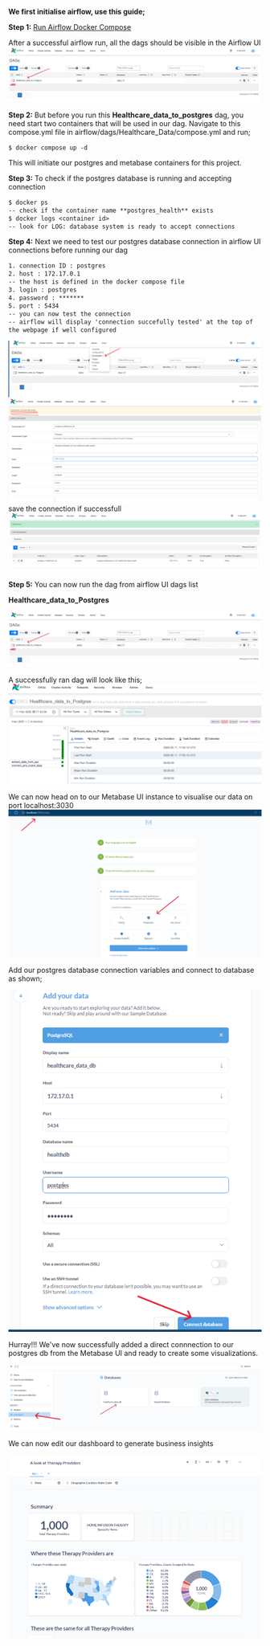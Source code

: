 
**We first initialise airflow, use this guide;**

**Step 1:** [Run Airflow Docker Compose](/README.md)

After a successful airflow run, all the dags should be visible in the Airflow UI
![Airflow UI Dags](./screenshots/healthcare_data_dag.png "Dags List")

**Step 2:** But before you run this **Healthcare_data_to_postgres** dag, you need start two containers that will be used in our dag.
Navigate to this compose.yml file in airflow/dags/Healthcare_Data/compose.yml and run;

    $ docker compose up -d

This will initiate our postgres and metabase containers for this project.

**Step 3:** To check if the postgres database is running and accepting connection

    $ docker ps
    -- check if the container name **postgres_health** exists
    $ docker logs <container id>
    -- look for LOG: database system is ready to accept connections

**Step 4:** Next we need to test our postgres database connection in airflow UI connections before running our dag

    1. connection ID : postgres
    2. host : 172.17.0.1
    -- the host is defined in the docker compose file
    3. login : postgres
    4. password : *******
    5. port : 5434
    -- you can now test the connection
    -- airflow will display 'connection succefully tested' at the top of the webpage if well configured

![Airflow UI Connection](./screenshots/airflow_connection1.png)
![Airflow UI Connection Page](./screenshots/airflow_connection2.png)
save the connection if successfull
![Airflow UI Connection](./screenshots/saved_postgres.png "Testing Airflow UI Connection")


**Step 5:** You can now run the dag from airflow UI dags list
    
**Healthcare_data_to_Postgres**

![Airflow UI Dags](./screenshots/healthcare_data_dag.png "Dags List")

A successfully ran dag will look like this;
![Airflow UI Dag](./screenshots/successful_dag.png "A Successful Dag")

We can now head on to our Metabase UI instance to visualise our data on port localhost:3030
![Metabase UI](./screenshots/metabase.png)

Add our postgres database connection variables and connect to database as shown;

![Metabase UI](./screenshots/metabase2.png)

Hurray!!! We've now successfully added a direct connnection to our postgres db from the Metabase UI and ready to create some visualizations.

![Metabase UI](./screenshots/metabase3.png)

We can now edit our dashboard to generate business insights

![Metabase UI](./screenshots/dashboard.png)